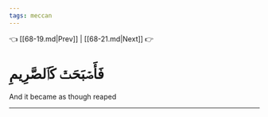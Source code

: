 ```yaml
---
tags: meccan
---
```


👈 [[68-19.md|Prev]] | [[68-21.md|Next]] 👉

# فَأَصۡبَحَتۡ كَٱلصَّرِيمِ

And it became as though reaped

---

